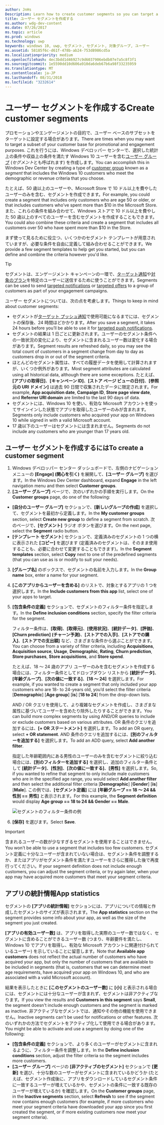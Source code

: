 ```yaml
---
author: JnHs
Description: Learn how to create customer segments so you can target a subset of your customer base for promotional or engagement purposes.
title: ユーザー セグメントを作成する
ms.author: wdg-dev-content
ms.date: 07/26/2017
ms.topic: article
ms.prod: windows
ms.technology: uwp
keywords: windows 10, uwp, セグメント, セグメント, 対象グループ, ユーザー
ms.assetid: 58185f6c-d61f-478b-ab24-753d8986cd5a
ms.localizationpriority: medium
ms.openlocfilehash: 4ec3bdd1d46927c9d6037906ebdb07e7a5c8f3f1
ms.sourcegitcommit: 1e5590dd10d606a910da6deb67b6a98f33235959
ms.translationtype: MT
ms.contentlocale: ja-JP
ms.lasthandoff: 08/31/2018
ms.locfileid: "3232614"
---
```

# <a name="create-customer-segments"></a><span data-ttu-id="ffeea-103">ユーザー セグメントを作成する</span><span class="sxs-lookup"><span data-stu-id="ffeea-103">Create customer segments</span></span>

<span data-ttu-id="ffeea-104">プロモーションやエンゲージメントの目的で、ユーザー ベースのサブセットをターゲットに設定する場合があります。</span><span class="sxs-lookup"><span data-stu-id="ffeea-104">There are times when you may want to target a subset of your customer base for promotional and engagement purposes.</span></span> <span data-ttu-id="ffeea-105">これを行うには、Windows デベロッパー センターで、選択した統計上の条件や収益上の条件を満たす Windows 10 ユーザーを含む[ユーザー グループ](create-customer-groups.md) (*セグメント*とも呼ばれます) を作成します。</span><span class="sxs-lookup"><span data-stu-id="ffeea-105">You can accomplish this in Windows Dev Center by creating a type of [customer group](create-customer-groups.md) known as a *segment* that includes the Windows 10 customers who meet the demographic or revenue criteria that you choose.</span></span>

<span data-ttu-id="ffeea-106">たとえば、50 歳以上のユーザーや、Microsoft Store で 10 ドル以上を費やしたユーザーのみを含む、セグメントを作成できます。</span><span class="sxs-lookup"><span data-stu-id="ffeea-106">For example, you could create a segment that includes only customers who are age 50 or older, or that includes customers who’ve spent more than $10 in the Microsoft Store.</span></span> <span data-ttu-id="ffeea-107">また、これらの条件を組み合わせて、Windows ストアで 10 ドル以上を費やした 50 歳以上のすべてのユーザーを含むセグメントを作成することもできます。</span><span class="sxs-lookup"><span data-stu-id="ffeea-107">You could also combine these criteria and create a segment that includes all customers over 50 who have spent more than $10 in the Store.</span></span> 

<span data-ttu-id="ffeea-108">まず使って見るために役立つ、いくつかのセグメント テンプレートが用意されていますが、必要な条件を自由に定義して組み合わせることができます。</span><span class="sxs-lookup"><span data-stu-id="ffeea-108">We provide a few segment templates to help get you started, but you can define and combine the criteria however you'd like.</span></span>

> [!TIP]
> <span data-ttu-id="ffeea-109">セグメントは、エンゲージメント キャンペーンの一環で、[ターゲット通知](send-push-notifications-to-your-apps-customers.md)や[対象のプラン](use-targeted-offers-to-maximize-engagement-and-conversions.md)を特定のユーザーに送信するために使うことができます。</span><span class="sxs-lookup"><span data-stu-id="ffeea-109">Segments can be used to send [targeted notifications](send-push-notifications-to-your-apps-customers.md) or [targeted offers](use-targeted-offers-to-maximize-engagement-and-conversions.md) to a group of customers as part of your engagement campaigns.</span></span>

<span data-ttu-id="ffeea-110">ユーザー セグメントについては、次の点を考慮します。</span><span class="sxs-lookup"><span data-stu-id="ffeea-110">Things to keep in mind about customer segments:</span></span>
- <span data-ttu-id="ffeea-111">セグメントが[ターゲット プッシュ通知](send-push-notifications-to-your-apps-customers.md)で使用可能になるまでには、セグメントの保存後、24 時間ほどかかります。</span><span class="sxs-lookup"><span data-stu-id="ffeea-111">After you save a segment, it takes 24 hours before you’ll be able to use it for [targeted push notifications](send-push-notifications-to-your-apps-customers.md).</span></span>
- <span data-ttu-id="ffeea-112">セグメントの結果は 1 日ごとに更新されます。ユーザーのセグメント条件への一致状況の変化により、セグメントに含まれるユーザー数は変化する場合があります。</span><span class="sxs-lookup"><span data-stu-id="ffeea-112">Segment results are refreshed daily, so you may see the total count of customers in a segment change from day to day as customers drop in or out of the segment criteria.</span></span>
- <span data-ttu-id="ffeea-113">ほとんどのセグメント属性は、すべての履歴データを使用して計算されますが、いくつか例外があります。</span><span class="sxs-lookup"><span data-stu-id="ffeea-113">Most segment attributes are calculated using all historical data, although there are some exceptions.</span></span> <span data-ttu-id="ffeea-114">たとえば、**[アプリの取得日]**、**[キャンペーン ID]**、**[ストア ページ ビューの日付]**、**[参照元の URI ドメイン]** は過去 90 日間で収集されたデータに限定されます。</span><span class="sxs-lookup"><span data-stu-id="ffeea-114">For example, **App acquisition date**, **Campaign ID**, **Store page view date**, and **Referrer URI domain** are limited to the last 90 days of data.</span></span>
- <span data-ttu-id="ffeea-115">セグメントには、Windows 10 を使い、有効な Microsoft アカウントを使ってサインインした状態でアプリを取得したユーザーのみが含まれます。</span><span class="sxs-lookup"><span data-stu-id="ffeea-115">Segments only include customers who acquired your app on Windows 10 while signed in with a valid Microsoft account.</span></span> 
- <span data-ttu-id="ffeea-116">17 歳以下のユーザーはセグメントには含まれません。</span><span class="sxs-lookup"><span data-stu-id="ffeea-116">Segments do not include any customers who are younger than 17 years old.</span></span>

## <a name="to-create-a-customer-segment"></a><span data-ttu-id="ffeea-117">ユーザー セグメントを作成するには</span><span class="sxs-lookup"><span data-stu-id="ffeea-117">To create a customer segment</span></span>

1.  <span data-ttu-id="ffeea-118">Windows デベロッパー センター ダッシュボードで、左側のナビゲーション メニューの **[Engage] (関心を引く)** を展開して、**[ユーザー グループ]** を選びます。</span><span class="sxs-lookup"><span data-stu-id="ffeea-118">In the Windows Dev Center dashboard, expand **Engage** in the left navigation menu and then select **Customer groups**.</span></span>
2.  <span data-ttu-id="ffeea-119">**[ユーザー グループ]** ページで、次のいずれかの手順を実行します。</span><span class="sxs-lookup"><span data-stu-id="ffeea-119">On the **Customer groups** page, do one of the following:</span></span>
 - <span data-ttu-id="ffeea-120">**[自分のユーザー グループ]** セクションで、**[新しいグループの作成]** を選択して、セグメントを最初から定義します。</span><span class="sxs-lookup"><span data-stu-id="ffeea-120">In the **My customer groups** section, select **Create new group** to define a segment from scratch.</span></span> <span data-ttu-id="ffeea-121">次のページで、**[セグメント]** ラジオ ボタンを選びます。</span><span class="sxs-lookup"><span data-stu-id="ffeea-121">On the next page, select the **Segment** radio button.</span></span>
 - <span data-ttu-id="ffeea-122">**[テンプレート セグメント**] セクションで、定義済みのセグメントの 1 つの横に表示された **[コピー]** を選びます (定義済みのセグメントは、そのまま使用することも、必要に合わせて変更することもできます)。</span><span class="sxs-lookup"><span data-stu-id="ffeea-122">In the **Segment templates** section, select **Copy** next to one of the predefined segments (that you can use as is or modify to suit your needs).</span></span>
3.  <span data-ttu-id="ffeea-123">**[グループ名]** のボックスで、セグメントの名前を入力します。</span><span class="sxs-lookup"><span data-stu-id="ffeea-123">In the **Group name** box, enter a name for your segment.</span></span>
4.  <span data-ttu-id="ffeea-124">**[このアプリからユーザーを含める]** のリストで、対象とするアプリの 1 つを選択します。</span><span class="sxs-lookup"><span data-stu-id="ffeea-124">In the **Include customers from this app** list, select one of your apps to target.</span></span>
5.  <span data-ttu-id="ffeea-125">**[包含条件の定義]** セクションで、セグメントのフィルター条件を指定します。</span><span class="sxs-lookup"><span data-stu-id="ffeea-125">In the **Define inclusion conditions** section, specify the filter criteria for the segment.</span></span>

    <span data-ttu-id="ffeea-126">フィルター条件は、**[取得]**、**[取得元]**、**[使用状況]**、**[統計データ]**、**[評価]**、**[Churn prediction] (チャーン予測)**、**[ストアでの入手]**、**[ストアでの購入]**、**[ストアでの支出額]** など、さまざまな条件から選ぶことができます。</span><span class="sxs-lookup"><span data-stu-id="ffeea-126">You can choose from a variety of filter criteria, including **Acquisitions**, **Acquisition source**, **Usage**, **Demographic**, **Rating**, **Churn prediction**, **Store purchases**, **Store acquisitions**, and **Store spend**.</span></span>

    <span data-ttu-id="ffeea-127">たとえば、18 ～ 24 歳のアプリ ユーザーのみを含むセグメントを作成する場合には、フィルター条件としてドロップダウン リストから **[統計データ]**、**[年齢グループ]**、**[次の値に一致する]**、**[18 ～ 24]** を選択します。</span><span class="sxs-lookup"><span data-stu-id="ffeea-127">For example, if you wanted to create a segment that only included your app customers who are 18- to 24-years old, you’d select the filter criteria [**Demographic**] [**Age group**] [**is**] [**18 to 24**] from the drop-down lists.</span></span>

    <span data-ttu-id="ffeea-128">AND / OR クエリを使用して、より複雑なセグメントを作成し、さまざまな属性に基づいてユーザーを含めたり除外したりすることができます。</span><span class="sxs-lookup"><span data-stu-id="ffeea-128">You can build more complex segments by using AND/OR queries to include or exclude customers based on various attributes.</span></span> <span data-ttu-id="ffeea-129">OR 条件のクエリを追加するには、**[+ OR ステートメント]** を選択します。</span><span class="sxs-lookup"><span data-stu-id="ffeea-129">To add an OR query, select **+ OR statement**.</span></span> <span data-ttu-id="ffeea-130">AND 条件のクエリを追加するには、**[別のフィルターを追加する]** を選択します。</span><span class="sxs-lookup"><span data-stu-id="ffeea-130">To add an ADD query, select **Add another filter**.</span></span>

    <span data-ttu-id="ffeea-131">指定した年齢範囲内にある男性のユーザーのみを含むセグメントに絞り込む場合には、**[別のフィルターを追加する]** を選択し、追加のフィルター条件として **[統計データ]**、**[性別]**、**[次の値に一致する]**、**[男性]** を選択します。</span><span class="sxs-lookup"><span data-stu-id="ffeea-131">So, if you wanted to refine that segment to only include male customers who are in the specified age range, you would select **Add another filter** and then select the additional filter criteria [**Demographic**] [**Gender**] [**is**] [**Male**].</span></span> <span data-ttu-id="ffeea-132">この例では、**[セグメント定義]** には **[年齢グループ == 18 ～ 24 && 性別 == 男性]** と表示されます。</span><span class="sxs-lookup"><span data-stu-id="ffeea-132">For this example, the **Segment definition** would display **Age group == 18 to 24 && Gender == Male**.</span></span>

    ![セグメントのフィルター条件の例](images/create-segment-inclusions.png)
6. <span data-ttu-id="ffeea-134">**[保存]** を選びます。</span><span class="sxs-lookup"><span data-stu-id="ffeea-134">Select **Save**.</span></span>

> [!IMPORTANT]
> <span data-ttu-id="ffeea-135">含まれるユーザーの数が少なすぎるセグメントを使用することはできません。</span><span class="sxs-lookup"><span data-stu-id="ffeea-135">You won't be able to use a segment that includes too few customers.</span></span> <span data-ttu-id="ffeea-136">セグメント定義に十分なユーザーが含まれていない場合は、セグメント条件を調整するか、またはアプリがセグメント条件を満たすユーザーをさらに獲得した後で再度行ってください。</span><span class="sxs-lookup"><span data-stu-id="ffeea-136">If your segment definition does not include enough customers, you can adjust the segment criteria, or try again later, when your app may have acquired more customers that meet your segment criteria.</span></span>


## <a name="app-statistics"></a><span data-ttu-id="ffeea-137">アプリの統計情報</span><span class="sxs-lookup"><span data-stu-id="ffeea-137">App statistics</span></span>

<span data-ttu-id="ffeea-138">セグメントの **[アプリの統計情報]** セクションには、アプリについての情報と作成したセグメントのサイズが表示されます。</span><span class="sxs-lookup"><span data-stu-id="ffeea-138">The **App statistics** section on the segment provides some info about your app, as well as the size of the segment you just created.</span></span>

<span data-ttu-id="ffeea-139">**[アプリの有効ユーザー数]** は、アプリを取得した実際のユーザー数ではなく、セグメントに含めることができるユーザー数 (つまり、年齢要件を満たし、Windows 10 でアプリを取得し、有効な Microsoft アカウントに関連付けられているユーザー) を示していることに留意します。</span><span class="sxs-lookup"><span data-stu-id="ffeea-139">Note that **Available app customers** does not reflect the actual number of customers who have acquired your app, but only the number of customers that are available to be included in segments (that is, customers that we can determine meet age requirements, have acquired your app on Windows 10, and who are associated with a valid Microsoft account).</span></span>

<span data-ttu-id="ffeea-140">結果を表示したときに **[このセグメントのユーザー数]** に **[小]** と表示される場合には、セグメントには十分なユーザーが含まれず、セグメントは非アクティブなります。</span><span class="sxs-lookup"><span data-stu-id="ffeea-140">If you view the results and **Customers in this segment** says **Small**, the segment doesn't include enough customers and the segment is marked as inactive.</span></span> <span data-ttu-id="ffeea-141">非アクティブなセグメントでは、通知やその他の機能を使用できません。</span><span class="sxs-lookup"><span data-stu-id="ffeea-141">Inactive segments can't be used for notifications or other features.</span></span> <span data-ttu-id="ffeea-142">次のいずれかの方法でセグメントをアクティブ化して使用できる場合があります。</span><span class="sxs-lookup"><span data-stu-id="ffeea-142">You might be able to activate and use a segment by doing one of the following:</span></span>

- <span data-ttu-id="ffeea-143">**[包含条件の定義]** セクションで、より多くのユーザーがセグメントに含まれるように、フィルター条件を調整します。</span><span class="sxs-lookup"><span data-stu-id="ffeea-143">In the **Define inclusion conditions** section, adjust the filter criteria so the segment includes more customers.</span></span>
- <span data-ttu-id="ffeea-144">**[ユーザー グループ]** ページの **[非アクティブのセグメント]** セクションで **[更新]** を選び、十分な数のユーザーがセグメントに含まれているかどうか (たとえば、セグメント作成後に、アプリをダウンロードしているセグメント条件に一致するユーザーが増えているかや、セグメントの条件に一致する既存のユーザーが増えているか) を確認します。</span><span class="sxs-lookup"><span data-stu-id="ffeea-144">On the **Customer groups** page, in the **Inactive segments** section, select **Refresh** to see if the segment now contains enough customers (for example, if more customers who meet your segment criteria have downloaded your app since you first created the segment, or if more existing customers now meet your segment criteria).</span></span>

